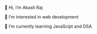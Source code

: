 👋 Hi, I’m Akash Raj

👀 I’m interested in web development

🌱 I’m currently learning JavaScipt and DSA

